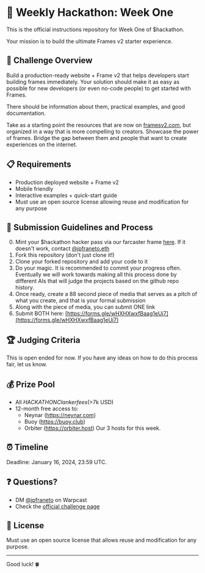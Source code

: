 # 🚀 Weekly Hackathon: Week One

This is the official instructions repository for Week One of $hackathon. 

Your mission is to build the ultimate Frames v2 starter experience.

## 🎯 Challenge Overview

Build a production-ready website + Frame v2 that helps developers start building frames immediately. Your solution should make it as easy as possible for new developers (or even no-code people) to get started with Frames.

There should be information about them, practical examples, and good documentation.

Take as a starting point the resources that are now on [framesv2.com](https://framesv2.com), but organized in a way that is more compelling to creators. Showcase the power of frames. Bridge the gap between them and people that want to create experiences on the internet.

## 📋 Requirements

- Production deployed website + Frame v2
- Mobile friendly
- Interactive examples + quick-start guide
- Must use an open source license allowing reuse and modification for any purpose

## 📝 Submission Guidelines and Process

0. Mint your $hackathon hacker pass via our farcaster frame [here](https://warpcast.com/~/frames/launch?domain=weeklyhackathon.com). If it doesn't work, contact [@jpfraneto.eth](https://warpcast.com/~/inbox/create/16098?text=gm)
1. Fork this repository (don't just clone it!)
2. Clone your forked repository and add your code to it
3. Do your magic. It is recommended to commit your progress often. Eventually we will work towards making all this process done by different AIs that will judge the projects based on the github repo history.
5. Once ready, create a 88 second piece of media that serves as a pitch of what you create, and that is your formal submission
6. Along with the piece of media, you can submit ONE link
7. Submit BOTH here: [https://forms.gle/wHXHXwxfBaag1eUi7](https://forms.gle/wHXHXwxfBaag1eUi7)

## 🏆 Judging Criteria

This is open ended for now. If you have any ideas on how to do this process fair, let us know.

## 💰 Prize Pool

- All $HACKATHON Clanker fees (>$7k USD)
- 12-month free access to:
  - Neynar (https://neynar.com)
  - Buoy (https://buoy.club)
  - Orbiter (https://orbiter.host)
Our 3 hosts for this week.

## ⏰ Timeline

Deadline: January 16, 2024, 23:59 UTC.

## ❓ Questions?

- DM [@jpfraneto](https://warpcast.com/~/inbox/create/16098?text=gm) on Warpcast
- Check the [official challenge page](https://weeklyhackathon.com/week-one)

## 📜 License

Must use an open source license that allows reuse and modification for any purpose.

---

Good luck! 🍀
